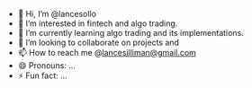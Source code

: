 - 👋 Hi, I’m @lancesollo
- 👀 I’m interested in fintech and algo trading.
- 🌱 I’m currently learning algo trading and its implementations.
- 💞️ I’m looking to collaborate on projects and 
- 📫 How to reach me @lancesilliman@gmail.com
- 😄 Pronouns: ...
- ⚡ Fun fact: ...

<!---
lancesollo/lancesollo is a ✨ special ✨ repository because its `README.md` (this file) appears on your GitHub profile.
You can click the Preview link to take a look at your changes.
--->
